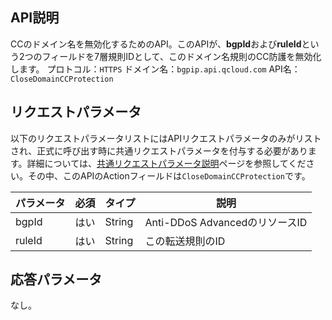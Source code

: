 

## API説明
CCのドメイン名を無効化するためのAPI。このAPIが、**bgpId**および**ruleId**という2つのフィールドを7層規則IDとして、このドメイン名規則のCC防護を無効化します。
プロトコル：`HTTPS`
ドメイン名：`bgpip.api.qcloud.com`
API名：`CloseDomainCCProtection`

## リクエストパラメータ
以下のリクエストパラメータリストにはAPIリクエストパラメータのみがリストされ、正式に呼び出す時に共通リクエストパラメータを付与する必要があります。詳細については、[共通リクエストパラメータ説明](https://cloud.tencent.com/document/product/1014/31224)ページを参照してください。その中、このAPIのActionフィールドは`CloseDomainCCProtection`です。

| パラメータ | 必須 | タイプ | 説明 |
|---------|---------|---------|---------|
| bgpId | はい | String | Anti-DDoS AdvancedのリソースID |
| ruleId | はい | String | この転送規則のID |

## 応答パラメータ
なし。

